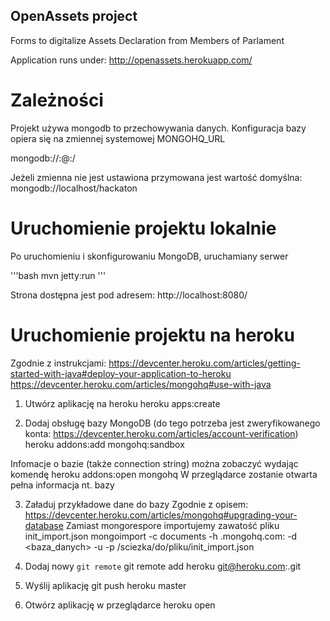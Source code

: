 OpenAssets project 
------------------

Forms to digitalize Assets Declaration from Members of Parlament

Application runs under: http://openassets.herokuapp.com/


Zależności
==========
Projekt używa mongodb to przechowywania danych.
Konfiguracja bazy opiera się na zmiennej systemowej MONGOHQ_URL

mongodb://<user>:<pass>@<host>:<port>/<collection> 

Jeżeli zmienna nie jest ustawiona przymowana jest wartość domyślna:
mongodb://localhost/hackaton

Uruchomienie projektu lokalnie
==============================
Po uruchomieniu i skonfigurowaniu MongoDB, uruchamiany serwer

'''bash
mvn jetty:run
'''

Strona dostępna jest pod adresem: http://localhost:8080/

Uruchomienie projektu na heroku
===============================

Zgodnie z instrukcjami:
https://devcenter.heroku.com/articles/getting-started-with-java#deploy-your-application-to-heroku
https://devcenter.heroku.com/articles/mongohq#use-with-java

1. Utwórz aplikację na heroku
heroku apps:create <nazwa>

2. Dodaj obsługę bazy MongoDB (do tego potrzeba jest zweryfikowanego konta: https://devcenter.heroku.com/articles/account-verification)
heroku addons:add mongohq:sandbox

Infomacje o bazie (także connection string) można zobaczyć wydając komendę
heroku addons:open mongohq
W przeglądarce zostanie otwarta pełna informacja nt. bazy

3. Załaduj przykładowe dane do bazy
Zgodnie z opisem: https://devcenter.heroku.com/articles/mongohq#upgrading-your-database
Zamiast mongorespore importujemy zawatość pliku init_import.json
mongoimport -c documents -h <hostname>.mongohq.com:<port> -d <baza_danych> -u <username> -p <haslo> /sciezka/do/pliku/init_import.json 

4. Dodaj nowy `git remote`
git remote add heroku git@heroku.com:<nazwa>.git

5. Wyślij aplikację
git push heroku master

6. Otwórz aplikację w przeglądarce
heroku open

